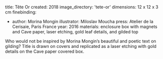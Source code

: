 title: Tête Or 
created: 2018
image_directory: 'tete-or'
dimensions: 12 x 12 x 3 cm
finebinding: 
- author: Morina Mongin
  illustrator: Miloslav Moucha
  press: Atelier de la Cerisaie, Paris France 
  year: 2016
materials: enclosure box with magnets and Cave paper, laser etching, gold leaf details, and gilded top

Who would not be inspired by Morina Mongin’s beautiful and poetic text on gilding? Title is drawn on covers and replicated as a laser etching with gold details on the Cave paper covered box.
